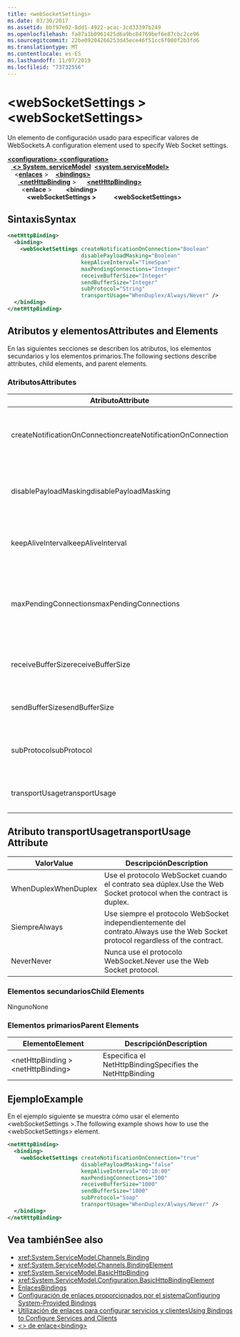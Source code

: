 ```yaml
---
title: <webSocketSettings>
ms.date: 03/30/2017
ms.assetid: bbf97e02-8dd1-4922-acac-3cd33397b249
ms.openlocfilehash: fa87a1b0961425d6a9bc84769bef6e87cbc2ce96
ms.sourcegitcommit: 22be09204266253d45ece46f51cc6f080f2b3fd6
ms.translationtype: MT
ms.contentlocale: es-ES
ms.lasthandoff: 11/07/2019
ms.locfileid: "73732556"
---
```

# <a name="websocketsettings"></a><span data-ttu-id="690ce-101">\<webSocketSettings ></span><span class="sxs-lookup"><span data-stu-id="690ce-101">\<webSocketSettings></span></span>
<span data-ttu-id="690ce-102">Un elemento de configuración usado para especificar valores de WebSockets.</span><span class="sxs-lookup"><span data-stu-id="690ce-102">A configuration element used to specify Web Socket settings.</span></span>  
  
<span data-ttu-id="690ce-103">[ **\<configuration>** ](../configuration-element.md)</span><span class="sxs-lookup"><span data-stu-id="690ce-103">[**\<configuration>**](../configuration-element.md)</span></span>\
<span data-ttu-id="690ce-104">&nbsp;&nbsp;[ **\<> System. serviceModel**](system-servicemodel.md)</span><span class="sxs-lookup"><span data-stu-id="690ce-104">&nbsp;&nbsp;[**\<system.serviceModel>**](system-servicemodel.md)</span></span>\
<span data-ttu-id="690ce-105">&nbsp;&nbsp;&nbsp;&nbsp;\<[**enlaces**](bindings.md) ></span><span class="sxs-lookup"><span data-stu-id="690ce-105">&nbsp;&nbsp;&nbsp;&nbsp;[**\<bindings>**](bindings.md)</span></span>\
<span data-ttu-id="690ce-106">&nbsp;&nbsp;&nbsp;&nbsp;&nbsp;&nbsp;[ **\<netHttpBinding**](nethttpbinding.md) ></span><span class="sxs-lookup"><span data-stu-id="690ce-106">&nbsp;&nbsp;&nbsp;&nbsp;&nbsp;&nbsp;[**\<netHttpBinding>**](nethttpbinding.md)</span></span>\
<span data-ttu-id="690ce-107">&nbsp;&nbsp;&nbsp;&nbsp;&nbsp;&nbsp;&nbsp;&nbsp;\<**enlace** ></span><span class="sxs-lookup"><span data-stu-id="690ce-107">&nbsp;&nbsp;&nbsp;&nbsp;&nbsp;&nbsp;&nbsp;&nbsp;**\<binding>**</span></span>\
<span data-ttu-id="690ce-108">&nbsp;&nbsp;&nbsp;&nbsp;&nbsp;&nbsp;&nbsp;&nbsp;&nbsp;&nbsp; **\<webSocketSettings >**</span><span class="sxs-lookup"><span data-stu-id="690ce-108">&nbsp;&nbsp;&nbsp;&nbsp;&nbsp;&nbsp;&nbsp;&nbsp;&nbsp;&nbsp;**\<webSocketSettings>**</span></span>  
  
## <a name="syntax"></a><span data-ttu-id="690ce-109">Sintaxis</span><span class="sxs-lookup"><span data-stu-id="690ce-109">Syntax</span></span>  
  
```xml  
<netHttpBinding>
  <binding>
    <webSocketSettings createNotificationOnConnection="Boolean"
                       disablePayloadMasking="Boolean"
                       keepAliveInterval="TimeSpan"
                       maxPendingConnections="Integer"
                       receiveBufferSize="Integer"
                       sendBufferSize="Integer"
                       subProtocol="String"
                       transportUsage="WhenDuplex/Always/Never" />
  </binding>
</netHttpBinding>
```  
  
## <a name="attributes-and-elements"></a><span data-ttu-id="690ce-110">Atributos y elementos</span><span class="sxs-lookup"><span data-stu-id="690ce-110">Attributes and Elements</span></span>  
 <span data-ttu-id="690ce-111">En las siguientes secciones se describen los atributos, los elementos secundarios y los elementos primarios.</span><span class="sxs-lookup"><span data-stu-id="690ce-111">The following sections describe attributes, child elements, and parent elements.</span></span>  
  
### <a name="attributes"></a><span data-ttu-id="690ce-112">Atributos</span><span class="sxs-lookup"><span data-stu-id="690ce-112">Attributes</span></span>  
  
|<span data-ttu-id="690ce-113">Atributo</span><span class="sxs-lookup"><span data-stu-id="690ce-113">Attribute</span></span>|<span data-ttu-id="690ce-114">Descripción</span><span class="sxs-lookup"><span data-stu-id="690ce-114">Description</span></span>|  
|---------------|-----------------|  
|<span data-ttu-id="690ce-115">createNotificationOnConnection</span><span class="sxs-lookup"><span data-stu-id="690ce-115">createNotificationOnConnection</span></span>|<span data-ttu-id="690ce-116">Especifica si se envía una notificación al realizar la conexión.</span><span class="sxs-lookup"><span data-stu-id="690ce-116">Specifies whether a notification is sent upon connection.</span></span>|  
|<span data-ttu-id="690ce-117">disablePayloadMasking</span><span class="sxs-lookup"><span data-stu-id="690ce-117">disablePayloadMasking</span></span>|<span data-ttu-id="690ce-118">Especifica si el enmascaramiento de WebSocket está deshabilitado.</span><span class="sxs-lookup"><span data-stu-id="690ce-118">Specifies whether Web Socket masking is disabled.</span></span>|  
|<span data-ttu-id="690ce-119">keepAliveInterval</span><span class="sxs-lookup"><span data-stu-id="690ce-119">keepAliveInterval</span></span>|<span data-ttu-id="690ce-120">Especifica el intervalo entre mensajes de mantenimiento de conexión.</span><span class="sxs-lookup"><span data-stu-id="690ce-120">Specifies the keep alive interval.</span></span>|  
|<span data-ttu-id="690ce-121">maxPendingConnections</span><span class="sxs-lookup"><span data-stu-id="690ce-121">maxPendingConnections</span></span>|<span data-ttu-id="690ce-122">Especifica el número máximo de conexiones pendientes de distribución en el servicio.</span><span class="sxs-lookup"><span data-stu-id="690ce-122">Specifies the maximum number of connections awaiting dispatch on the service.</span></span>|  
|<span data-ttu-id="690ce-123">receiveBufferSize</span><span class="sxs-lookup"><span data-stu-id="690ce-123">receiveBufferSize</span></span>|<span data-ttu-id="690ce-124">Especifica el tamaño de búfer de recibir.</span><span class="sxs-lookup"><span data-stu-id="690ce-124">Specifies the size of the receive buffer.</span></span>|  
|<span data-ttu-id="690ce-125">sendBufferSize</span><span class="sxs-lookup"><span data-stu-id="690ce-125">sendBufferSize</span></span>|<span data-ttu-id="690ce-126">Especifica el tamaño de búfer de enviar.</span><span class="sxs-lookup"><span data-stu-id="690ce-126">Specifies the size of the send buffer.</span></span>|  
|<span data-ttu-id="690ce-127">subProtocol</span><span class="sxs-lookup"><span data-stu-id="690ce-127">subProtocol</span></span>|<span data-ttu-id="690ce-128">Especifica el subprotocolo WebSocket.</span><span class="sxs-lookup"><span data-stu-id="690ce-128">Specifies the Web Socket subprotocol.</span></span>|  
|<span data-ttu-id="690ce-129">transportUsage</span><span class="sxs-lookup"><span data-stu-id="690ce-129">transportUsage</span></span>|<span data-ttu-id="690ce-130">Especifica cuándo usar WebSockets.</span><span class="sxs-lookup"><span data-stu-id="690ce-130">Specifies when to use Web Sockets.</span></span>|  
  
## <a name="transportusage-attribute"></a><span data-ttu-id="690ce-131">Atributo transportUsage</span><span class="sxs-lookup"><span data-stu-id="690ce-131">transportUsage Attribute</span></span>  
  
|<span data-ttu-id="690ce-132">Valor</span><span class="sxs-lookup"><span data-stu-id="690ce-132">Value</span></span>|<span data-ttu-id="690ce-133">Descripción</span><span class="sxs-lookup"><span data-stu-id="690ce-133">Description</span></span>|  
|-----------|-----------------|  
|<span data-ttu-id="690ce-134">WhenDuplex</span><span class="sxs-lookup"><span data-stu-id="690ce-134">WhenDuplex</span></span>|<span data-ttu-id="690ce-135">Use el protocolo WebSocket cuando el contrato sea dúplex.</span><span class="sxs-lookup"><span data-stu-id="690ce-135">Use the Web Socket protocol when the contract is duplex.</span></span>|  
|<span data-ttu-id="690ce-136">Siempre</span><span class="sxs-lookup"><span data-stu-id="690ce-136">Always</span></span>|<span data-ttu-id="690ce-137">Use siempre el protocolo WebSocket independientemente del contrato.</span><span class="sxs-lookup"><span data-stu-id="690ce-137">Always use the Web Socket protocol regardless of the contract.</span></span>|  
|<span data-ttu-id="690ce-138">Never</span><span class="sxs-lookup"><span data-stu-id="690ce-138">Never</span></span>|<span data-ttu-id="690ce-139">Nunca use el protocolo WebSocket.</span><span class="sxs-lookup"><span data-stu-id="690ce-139">Never use the Web Socket protocol.</span></span>|  
  
### <a name="child-elements"></a><span data-ttu-id="690ce-140">Elementos secundarios</span><span class="sxs-lookup"><span data-stu-id="690ce-140">Child Elements</span></span>  
 <span data-ttu-id="690ce-141">Ninguno</span><span class="sxs-lookup"><span data-stu-id="690ce-141">None</span></span>  
  
### <a name="parent-elements"></a><span data-ttu-id="690ce-142">Elementos primarios</span><span class="sxs-lookup"><span data-stu-id="690ce-142">Parent Elements</span></span>  
  
|<span data-ttu-id="690ce-143">Elemento</span><span class="sxs-lookup"><span data-stu-id="690ce-143">Element</span></span>|<span data-ttu-id="690ce-144">Descripción</span><span class="sxs-lookup"><span data-stu-id="690ce-144">Description</span></span>|  
|-------------|-----------------|  
|<span data-ttu-id="690ce-145">\<netHttpBinding ></span><span class="sxs-lookup"><span data-stu-id="690ce-145">\<netHttpBinding></span></span>|<span data-ttu-id="690ce-146">Especifica el NetHttpBinding</span><span class="sxs-lookup"><span data-stu-id="690ce-146">Specifies the NetHttpBinding</span></span>|  
  
## <a name="example"></a><span data-ttu-id="690ce-147">Ejemplo</span><span class="sxs-lookup"><span data-stu-id="690ce-147">Example</span></span>  
 <span data-ttu-id="690ce-148">En el ejemplo siguiente se muestra cómo usar el elemento \<webSocketSettings >.</span><span class="sxs-lookup"><span data-stu-id="690ce-148">The following example shows how to use the \<webSocketSettings> element.</span></span>  
  
```xml  
<netHttpBinding>
  <binding>
    <webSocketSettings createNotificationOnConnection="true"
                       disablePayloadMasking="false"
                       keepAliveInterval="00:10:00"
                       maxPendingConnections="100"
                       receiveBufferSize="1000"
                       sendBufferSize="1000"
                       subProtocol="Soap"
                       transportUsage="WhenDuplex/Always/Never" />
  </binding>
</netHttpBinding>
```  
  
## <a name="see-also"></a><span data-ttu-id="690ce-149">Vea también</span><span class="sxs-lookup"><span data-stu-id="690ce-149">See also</span></span>

- <xref:System.ServiceModel.Channels.Binding>
- <xref:System.ServiceModel.Channels.BindingElement>
- <xref:System.ServiceModel.BasicHttpBinding>
- <xref:System.ServiceModel.Configuration.BasicHttpBindingElement>
- [<span data-ttu-id="690ce-150">Enlaces</span><span class="sxs-lookup"><span data-stu-id="690ce-150">Bindings</span></span>](../../../wcf/bindings.md)
- [<span data-ttu-id="690ce-151">Configuración de enlaces proporcionados por el sistema</span><span class="sxs-lookup"><span data-stu-id="690ce-151">Configuring System-Provided Bindings</span></span>](../../../wcf/feature-details/configuring-system-provided-bindings.md)
- [<span data-ttu-id="690ce-152">Utilización de enlaces para configurar servicios y clientes</span><span class="sxs-lookup"><span data-stu-id="690ce-152">Using Bindings to Configure Services and Clients</span></span>](../../../wcf/using-bindings-to-configure-services-and-clients.md)
- [<span data-ttu-id="690ce-153">\<> de enlace</span><span class="sxs-lookup"><span data-stu-id="690ce-153">\<binding></span></span>](bindings.md)
